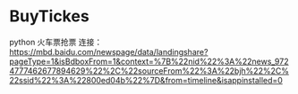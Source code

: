 # BuyTickes
python 火车票抢票
连接：https://mbd.baidu.com/newspage/data/landingshare?pageType=1&isBdboxFrom=1&context=%7B%22nid%22%3A%22news_9724777462677894629%22%2C%22sourceFrom%22%3A%22bjh%22%2C%22ssid%22%3A%22800ed04b%22%7D&from=timeline&isappinstalled=0
